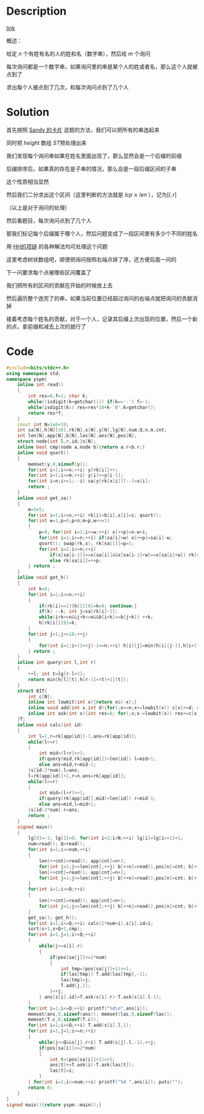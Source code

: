 # Description

[link](https://www.luogu.com.cn/problem/P2336)

概述：

给定 $n$ 个有姓有名的人的姓和名（数字串），然后给 $m$ 个询问

每次询问都是一个数字串，如果询问里的串是某个人的姓或者名，那么这个人就被点到了

求出每个人被点到了几次，和每次询问点到了几个人

# Solution

首先按照 [Sandy 的卡片](https://www.luogu.com.cn/problem/P2463) 这题的方法，我们可以把所有的串连起来

同时把 $height$ 数组 $ST$预处理出来

我们发现每个询问串如果在姓名里面出现了，那么显然会是一个后缀的前缀

后缀排序后，如果真的存在是子串的情况，那么会是一段后缀区间的子串

这个性质相当显然

然后我们二分求出这个区间（这里判断的方法就是 $lcp\ge len$ ），记为$[l,r]$

（以上是对于询问的处理）

然后看题目，每次询问点到了几个人

那我们标记每个后缀属于哪个人，然后问题变成了一段区间里有多少个不同的姓名

用 [HH的项链](https://www.luogu.com.cn/problem/P1972) 的各种解法均可处理这个问题

这里考虑树状数组吧，顺便把询问按照右端点排了序，还方便后面一问的

下一问要求每个点被哪些区间覆盖了

我们把所有的区间的贡献在开始的时候放上去

然后遍历整个连完了的串，如果当前位置已经超过询问的右端点就把询问的贡献消掉

接着考虑每个姓名的贡献，对于一个人，记录其后缀上次出现的位置，然后一个新的点，拿前缀和减去上次的就行了

# Code

```cpp
#include<bits/stdc++.h>
using namespace std;
namespace yspm{
	inline int read()
	{
		int res=0,f=1; char k;
		while(!isdigit(k=getchar())) if(k=='-') f=-1;
		while(isdigit(k)) res=res*10+k-'0',k=getchar();
		return res*f;
	}
	const int N=1e6+10;
	int sa[N],h[N][20],rk[N],x[N],y[N],lg[N],num,Q,n,m,cnt;
	int len[N],app[N],b[N],las[N],ans[N],pos[N];
	struct node{int l,r,id;}s[N];
	inline bool cmp(node a,node b){return a.r<b.r;}
	inline void qsort()
	{
		memset(y,0,sizeof(y));
		for(int i=1;i<=n;++i) y[rk[i]]++;
		for(int i=1;i<=m;++i) y[i]+=y[i-1];
		for(int i=n;i>=1;--i) sa[y[rk[x[i]]]--]=x[i];
		return ;
	}
	inline void get_sa()
	{
		m=5e5;
		for(int i=1;i<=n;++i) rk[i]=b[i],x[i]=i; qsort();
		for(int w=1,p=0;p<n;m=p,w<<=1)
		{
			p=0; for(int i=1;i<=w;++i) x[++p]=n-w+i;
			for(int i=1;i<=n;++i) if(sa[i]>w) x[++p]=sa[i]-w;
			qsort(); swap(rk,x); rk[sa[1]]=p=1;
			for(int i=2;i<=n;++i) 
				if(x[sa[i-1]]==x[sa[i]]&&x[sa[i-1]+w]==x[sa[i]+w]) rk[sa[i]]=p;
				else rk[sa[i]]=++p;
		} return ;
	}
	inline void get_h()
	{
		int k=0;
		for(int i=1;i<=n;++i) 
		{
			if(rk[i]==1){h[1][0]=k=0; continue;}
			if(k) --k; int j=sa[rk[i]-1];
			while(i+k<=n&&j+k<=n&&b[i+k]==b[j+k]) ++k; 
			h[rk[i]][0]=k;
		}
		for(int j=1;j<=18;++j)
		{
			for(int i=1;i+(1<<j)-1<=n;++i) h[i][j]=min(h[i][j-1],h[i+(1<<(j-1))][j-1]);
		} return ;
	}
	inline int query(int l,int r)
	{
		++l; int t=lg[r-l+1];
		return min(h[l][t],h[r-(1<<t)+1][t]);
	}
	struct BIT{
		int c[N];
		inline int lowbit(int x){return x&(-x);}
		inline void add(int x,int d){for(;x<=n;x+=lowbit(x)) c[x]+=d; return ;}
		inline int ask(int x){int res=0; for(;x;x-=lowbit(x)) res+=c[x]; return res;}
	}T;
	inline void calc(int id)
	{
		int l=1,r=rk[app[id]]-1,ans=rk[app[id]];
		while(l<=r) 
		{
			int mid=(l+r)>>1;
			if(query(mid,rk[app[id]])<len[id]) l=mid+1;
			else ans=mid,r=mid-1;
		}s[id-2*num].l=ans;
		l=rk[app[id]]+1,r=n,ans=rk[app[id]];
		while(l<=r)
		{
			int mid=(l+r)>>1;
			if(query(rk[app[id]],mid)<len[id]) r=mid-1;
			else ans=mid,l=mid+1;
		}s[id-2*num].r=ans; 
		return ;
	}
	signed main()
	{
		lg[0]=-1; lg[1]=0; for(int i=2;i<N;++i) lg[i]=lg[i>>1]+1;
		num=read(); Q=read();
		for(int i=1;i<=num;++i)
		{
			len[++cnt]=read(); app[cnt]=n+1;
			for(int j=1;j<=len[cnt];++j) b[++n]=read(),pos[n]=cnt; b[++n]=cnt+1e4;
			len[++cnt]=read(); app[cnt]=n+1;
			for(int j=1;j<=len[cnt];++j) b[++n]=read(),pos[n]=cnt; b[++n]=cnt+1e4;
		}
		for(int i=1;i<=Q;++i)
		{
			len[++cnt]=read(); app[cnt]=n+1;
			for(int j=1;j<=len[cnt];++j) b[++n]=read(),pos[n]=cnt; b[++n]=cnt+1e4;
		} 
		get_sa(); get_h(); 
		for(int i=1;i<=Q;++i) calc(2*num+i),s[i].id=i;
		sort(s+1,s+Q+1,cmp);
		for(int i=1,j=1;i<=Q;++i)
		{
			while(j<=s[i].r) 
			{
				if(pos[sa[j]]<=2*num) 
				{
					int tmp=(pos[sa[j]]+1)>>1;
					if(las[tmp]) T.add(las[tmp],-1);
					las[tmp]=j;
					T.add(j,1); 
				}++j;
			} ans[s[i].id]=T.ask(s[i].r)-T.ask(s[i].l-1);
		}
		for(int i=1;i<=Q;++i) printf("%d\n",ans[i]);
		memset(ans,0,sizeof(ans)); memset(las,0,sizeof(las));
		memset(T.c,0,sizeof(T.c));
		for(int i=1;i<=Q;++i) T.add(s[i].l,1);
		for(int i=1,j=1;i<=n;++i)
		{
			while(j<=Q&&s[j].r<i) T.add(s[j].l,-1),++j;
			if(pos[sa[i]]<=2*num) 
			{
				int t=(pos[sa[i]]+1)>>1; 
				ans[t]+=T.ask(i)-T.ask(las[t]);
				las[t]=i;
			}
		} for(int i=1;i<=num;++i) printf("%d ",ans[i]); puts("");
		return 0;
	}
}
signed main(){return yspm::main();}
```